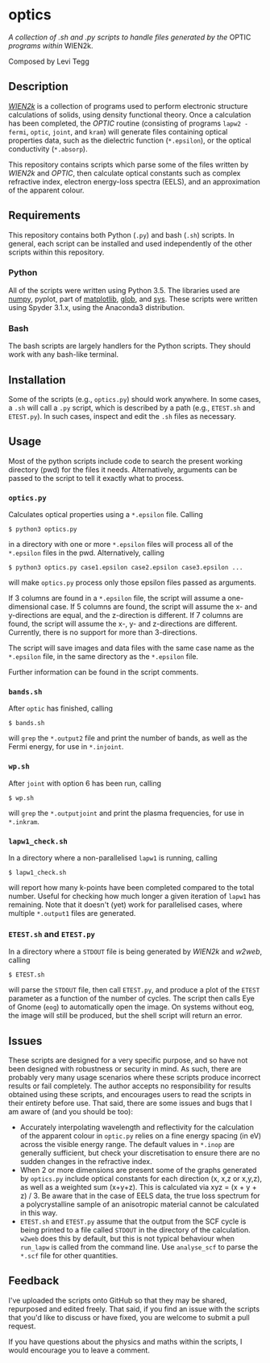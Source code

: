 # optics
*A collection of .sh and .py scripts to handle files generated by the* OPTIC *programs within* WIEN2k.

Composed by Levi Tegg

## Description
[*WIEN2k*](http://susi.theochem.tuwien.ac.at/) is a collection of programs used to perform electronic structure calculations of solids, using density functional theory. Once a calculation has been completed, the *OPTIC* routine (consisting of programs `lapw2 -fermi`, `optic`, `joint`, and `kram`) will generate files containing optical properties data, such as the dielectric function (`*.epsilon`), or the optical conductivity (`*.absorp`).

This repository contains scripts which parse some of the files written by *WIEN2k* and *OPTIC*, then calculate optical constants such as complex refractive index, electron energy-loss spectra (EELS), and an approximation of the apparent colour.

## Requirements
This repository contains both Python (`.py`) and bash (`.sh`) scripts. In general, each script can be installed and used independently of the other scripts within this repository.

### Python
All of the scripts were written using Python 3.5. The libraries used are [numpy](http://www.numpy.org/), pyplot, part of [matplotlib](https://matplotlib.org/index.html), [glob](https://docs.python.org/3.5/library/glob.html), and [sys](https://docs.python.org/3.5/library/sys.html). These scripts were written using Spyder 3.1.x, using the Anaconda3 distribution.
    
### Bash
The bash scripts are largely handlers for the Python scripts. They should work with any bash-like terminal.

## Installation
Some of the scripts (e.g., `optics.py`) should work anywhere. In some cases, a `.sh` will call a `.py` script, which is described by a path (e.g., `ETEST.sh` and `ETEST.py`). In such cases, inspect and edit the `.sh` files as necessary.

## Usage
Most of the python scripts include code to search the present working directory (pwd) for the files it needs. Alternatively, arguments can be passed to the script to tell it exactly what to process.

### `optics.py`
Calculates optical properties using a `*.epsilon` file. Calling

`$ python3 optics.py`

in a directory with one or more `*.epsilon` files will process all of the `*.epsilon` files in the pwd. Alternatively, calling

`$ python3 optics.py case1.epsilon case2.epsilon case3.epsilon ...`

will make `optics.py` process only those epsilon files passed as arguments.

If 3 columns are found in a `*.epsilon` file, the script will assume a one-dimensional case. If 5 columns are found, the script will assume the x- and y-directions are equal, and the z-direction is different. If 7 columns are found, the script will assume the x-, y- and z-directions are different. Currently, there is no support for more than 3-directions.

The script will save images and data files with the same case name as the `*.epsilon` file, in the same directory as the `*.epsilon` file.

Further information can be found in the script comments.

### `bands.sh`
After `optic` has finished, calling

`$ bands.sh`

will `grep` the `*.output2` file and print the number of bands, as well as the Fermi energy, for use in `*.injoint`.

### `wp.sh`
After `joint` with option 6 has been run, calling

`$ wp.sh`

will `grep` the `*.outputjoint` and print the plasma frequencies, for use in `*.inkram`.

### `lapw1_check.sh`
In a directory where a non-parallelised `lapw1` is running, calling

`$ lapw1_check.sh`

will report how many k-points have been completed compared to the total number. Useful for checking how much longer a given iteration of `lapw1` has remaining. Note that it doesn't (yet) work for parallelised cases, where multiple `*.output1` files are generated.

### `ETEST.sh` and `ETEST.py`
In a directory where a `STDOUT` file is being generated by *WIEN2k* and *w2web*, calling

`$ ETEST.sh`

will parse the `STDOUT` file, then call `ETEST.py`, and produce a plot of the `ETEST` parameter as a function of the number of cycles. The script then calls Eye of Gnome (`eog`) to automatically open the image. On systems without eog, the image will still be produced, but the shell script will return an error. 

## Issues
These scripts are designed for a very specific purpose, and so have not been designed with robustness or security in mind. As such, there are probably very many usage scenarios where these scripts produce incorrect results or fail completely. The author accepts no responsibility for results obtained using these scripts, and encourages users to read the scripts in their entirety before use. That said, there are some issues and bugs that I am aware of (and you should be too):

- Accurately interpolating wavelength and reflectivity for the calculation of the apparent colour in `optic.py` relies on a fine energy spacing (in eV) across the visible energy range. The default values in `*.inop` are generally sufficient, but check your discretisation to ensure there are no sudden changes in the refractive index.
- When 2 or more dimensions are present some of the graphs generated by `optics.py` include optical constants for each direction (x, x,z or x,y,z), as well as a weighted sum (x+y+z). This is calculated via xyz = (x + y + z) / 3. Be aware that in the case of EELS data, the true loss spectrum for a polycrystalline sample of an anisotropic material cannot be calculated in this way.
- `ETEST.sh` and `ETEST.py` assume that the output from the SCF cycle is being printed to a file called `STDOUT` in the directory of the calculation. `w2web` does this by default, but this is not typical behaviour when `run_lapw` is called from the command line. Use `analyse_scf` to parse the `*.scf` file for other quantities.

## Feedback
I've uploaded the scripts onto GitHub so that they may be shared, repurposed and edited freely. That said, if you find an issue with the scripts that you'd like to discuss or have fixed, you are welcome to submit a pull request.

If you have questions about the physics and maths within the scripts, I would encourage you to leave a comment.
